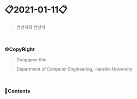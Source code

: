 # 📋2021-01-11📋
> 연산자와 연산식

<br>

### ©CopyRight

> Donggeon Kim

> Department of Computer Engineering, Hanshin University

<br>

### 📒Contents
